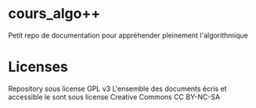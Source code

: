 # cours_algo++

Petit repo de documentation pour appréhender pleinement l'algorithmique


# Licenses

Repository sous license GPL v3
L'ensemble des documents écris et accessible le sont sous license Creative Commons CC BY-NC-SA
